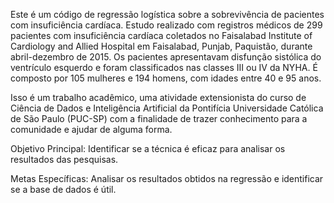 Este é um código de regressão logística sobre a sobrevivência de pacientes com insuficiência cardíaca. Estudo realizado com registros médicos de 299 pacientes
com insuficiência cardíaca coletados no Faisalabad Institute of Cardiology and Allied Hospital em Faisalabad, Punjab, Paquistão, durante abril-dezembro de 2015.
Os pacientes apresentavam disfunção sistólica do ventrículo esquerdo e foram classificados nas classes III ou IV da NYHA.
É composto por 105 mulheres e 194 homens, com idades entre 40 e 95 anos.

Isso é um trabalho acadêmico, uma atividade extensionista do curso de Ciência de Dados e Inteligência Artificial da Pontifícia Universidade Católica de São Paulo (PUC-SP)
com a finalidade de trazer conhecimento para a comunidade e ajudar de alguma forma. 

Objetivo Principal: Identificar se a técnica é eficaz para analisar os resultados das pesquisas.

Metas Específicas: Analisar os resultados obtidos na regressão e identificar se a base de dados é útil.


